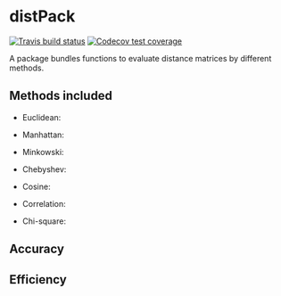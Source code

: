 # distPack
<!-- badges: start -->
  [![Travis build status](https://travis-ci.com/yingtliu/distPack.svg?branch=master)](https://travis-ci.com/yingtliu/distPack)
[![Codecov test coverage](https://codecov.io/gh/yingtliu/distPack/branch/master/graph/badge.svg)](https://codecov.io/gh/yingtliu/distPack?branch=master)
<!-- badges: end -->

A package bundles functions to evaluate distance matrices by different methods. 

## Methods included
* Euclidean:

* Manhattan:

* Minkowski:

* Chebyshev:

* Cosine:

* Correlation:

* Chi-square:

## Accuracy

## Efficiency
